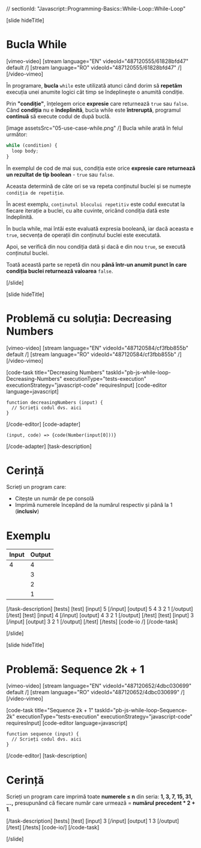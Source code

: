 // sectionId: "Javascript::Programming-Basics::While-Loop::While-Loop"

[slide hideTitle]
# Bucla While

[vimeo-video]
[stream language="EN" videoId="487120555/61828bfd47" default /]
[stream language="RO" videoId="487120555/61828bfd47"  /]
[/video-vimeo]



În programare, **bucla** `while` este utilizată atunci când dorim să **repetăm** execuția unei anumite logici cât timp se îndeplinește o anumită condiție. 

Prin **"condiție"**, înțelegem orice **expresie** care returnează `true` sau `false`. Când **condiția** nu e **îndeplinită**, bucla while este **întreruptă**, programul **continuă** să execute codul de după buclă.
 
[image assetsSrc="05-use-case-while.png" /]
Bucla while arată în felul următor:
```js
while (condition) {
  loop body;
}
```

În exemplul de cod de mai sus, condiția este orice **expresie care returnează un rezultat de tip boolean** - `true` sau `false`. 

Aceasta determină de câte ori se va repeta conținutul buclei și se numește `condiția de repetiție`. 

În acest exemplu, `conținutul blocului repetitiv` este codul executat la fiecare iterație a buclei, cu alte cuvinte, oricând condiția dată este îndeplinită.

În bucla while, mai întâi este evaluată expresia booleană, iar dacă aceasta e `true`, secvența de operații din conținutul buclei este executată. 

Apoi, se verifică din nou condiția dată și dacă e din nou `true`, se execută conținutul buclei. 

Toată această parte se repetă din nou **până într-un anumit punct în care condiția buclei returnează valoarea** `false`.

[/slide]

[slide hideTitle]
# Problemă cu soluția: Decreasing Numbers

[vimeo-video]
[stream language="EN" videoId="487120584/cf3fbb855b" default /]
[stream language="RO" videoId="487120584/cf3fbb855b"  /]
[/video-vimeo]


[code-task title="Decreasing Numbers" taskId="pb-js-while-loop-Decreasing-Numbers" executionType="tests-execution" executionStrategy="javascript-code" requiresInput]
[code-editor language=javascript]
```
function decreasingNumbers (input) {
  // Scrieți codul dvs. aici
}
```
[/code-editor]
[code-adapter]
```
(input, code) => {code(Number(input[0]))}
```
[/code-adapter]
[task-description]
# Cerință
Scrieți un program care:

* Citește un număr de pe consolă
* Imprimă numerele începând de la numărul respectiv și până la 1 (**inclusiv**)

# Exemplu
  | **Input** | **Output** |
| --- | --- |
|4| 4 |
||3 |
||2 |
|| 1|

[/task-description]
[tests]
[test]
[input]
5
[/input]
[output]
5
4
3
2
1
[/output]
[/test]
[test]
[input]
4
[/input]
[output]
4
3
2
1
[/output]
[/test]
[test]
[input]
3
[/input]
[output]
3
2
1
[/output]
[/test]
[/tests]
[code-io /]
[/code-task]

[/slide]



[slide hideTitle]
# Problemă: Sequence 2k + 1

[vimeo-video]
[stream language="EN" videoId="487120652/4dbc030699" default /]
[stream language="RO" videoId="487120652/4dbc030699"  /]
[/video-vimeo]


[code-task title="Sequence 2k + 1" taskId="pb-js-while-loop-Sequence-2k" executionType="tests-execution" executionStrategy="javascript-code" requiresInput]
[code-editor language=javascript]
```
function sequence (input) {
  // Scrieți codul dvs. aici
}
```
[/code-editor]
[task-description]
# Cerință

Scrieți un program care imprimă toate **numerele ≤ n** din seria: **1, 3, 7, 15, 31, …,** presupunând că fiecare număr care urmează = **numărul precedent * 2 + 1**.


[/task-description]
[tests]
[test]
[input]
3
[/input]
[output]
1
3
[/output]
[/test]
[/tests]
[code-io/]
[/code-task]

[/slide]

